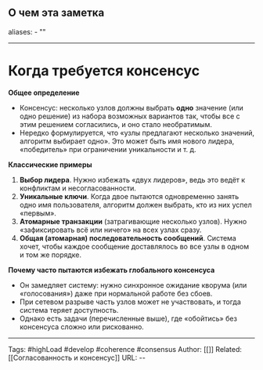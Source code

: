 ## О чем эта заметка
aliases: 
	- ""

---

# Когда требуется консенсус

**Общее определение**

- Консенсус: несколько узлов должны выбрать **одно** значение (или одно решение) из набора возможных вариантов так, чтобы все с этим решением согласились, и оно стало необратимым.
- Нередко формулируется, что «узлы предлагают несколько значений, алгоритм выбирает одно». Это может быть имя нового лидера, «победитель» при ограничении уникальности и т. д.

**Классические примеры**

1. **Выбор лидера**. Нужно избежать «двух лидеров», ведь это ведёт к конфликтам и несогласованности.
2. **Уникальные ключи**. Когда двое пытаются одновременно занять одно имя пользователя, алгоритм должен выбрать, кто из них успел «первым».
3. **Атомарные транзакции** (затрагивающие несколько узлов). Нужно «зафиксировать всё или ничего» на всех узлах сразу.
4. **Общая (атомарная) последовательность сообщений**. Система хочет, чтобы каждое сообщение доставлялось во все узлы в одном и том же порядке.

**Почему часто пытаются избежать глобального консенсуса**

- Он замедляет систему: нужно синхронное ожидание кворума (или «голосования») даже при нормальной работе без сбоев.
- При сетевом разрыве часть узлов может не участвовать, и тогда система теряет доступность.
- Однако есть задачи (перечисленные выше), где «обойтись» без консенсуса сложно или рискованно.

---
Tags: #highLoad #develop #coherence  #consensus
Author: [[]]
Related: [[Согласованность и консенсус]]
URL: -- 